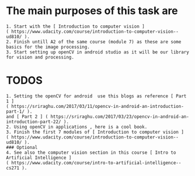 # The main purposes of this task are
    1. Start with the [ Introduction to computer vision ] 
    ( https://www.udacity.com/course/introduction-to-computer-vision--ud810/ ).
    2. Finish untill A2 of the same course (module 7) as these are some basics for the image processing.
    3. Start setting up openCV in android studio as it will be our library for vision and processing.
  
  
# TODOS 
    1. Setting the openCV for android  use this blogs as reference [ Part 1 ]
    ( https://sriraghu.com/2017/03/11/opencv-in-android-an-introduction-part-1/ ).
    and [ Part 2 ] ( https://sriraghu.com/2017/03/23/opencv-in-android-an-introduction-part-22/ ).
    2. Using openCV in applications , here is a cool book. 
    3. Finish the first 7 modules of [ Introduction to computer vision ]
    ( https://www.udacity.com/course/introduction-to-computer-vision--ud810/ ).
    ### Optional 
    4. See also the computer vision section in this course [ Intro to Artificial Intelligence ]
    ( https://www.udacity.com/course/intro-to-artificial-intelligence--cs271 ).
    
